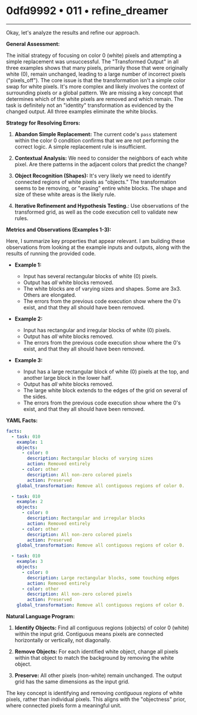 # 0dfd9992 • 011 • refine_dreamer

---
Okay, let's analyze the results and refine our approach.

**General Assessment:**

The initial strategy of focusing on color 0 (white) pixels and attempting a simple replacement was unsuccessful. The "Transformed Output" in all three examples shows that many pixels, primarily those that were originally white (0), remain unchanged, leading to a large number of incorrect pixels ("pixels_off").  The core issue is that the transformation isn't a simple color swap for white pixels. It's more complex and likely involves the context of surrounding pixels or a global pattern. We are missing a key concept that determines which of the white pixels are removed and which remain. The task is definitely not an "identity" transformation as evidenced by the changed output. All three examples eliminate the white blocks.

**Strategy for Resolving Errors:**

1.  **Abandon Simple Replacement:** The current code's `pass` statement within the color 0 condition confirms that we are not performing the correct logic. A simple replacement rule is insufficient.

2.  **Contextual Analysis:** We need to consider the neighbors of each white pixel. Are there patterns in the adjacent colors that predict the change?

3.  **Object Recognition (Shapes):** It's very likely we need to identify connected regions of white pixels as "objects." The transformation seems to be removing, or "erasing" entire white blocks. The shape and size of these white areas is the likely rule.

4. **Iterative Refinement and Hypothesis Testing.**: Use observations of the transformed grid, as well as the code execution cell to validate new rules.

**Metrics and Observations (Examples 1-3):**

Here, I summarize key properties that appear relevant. I am building these observations from looking at the example inputs and outputs, along with the results of running the provided code.

*   **Example 1:**
    *   Input has several rectangular blocks of white (0) pixels.
    *   Output has *all* white blocks removed.
    *   The white blocks are of varying sizes and shapes. Some are 3x3. Others are elongated.
    * The errors from the previous code execution show where the 0's exist, and that they all should have been removed.

*   **Example 2:**
    *   Input has rectangular and irregular blocks of white (0) pixels.
    *   Output has *all* white blocks removed.
    *    The errors from the previous code execution show where the 0's exist, and that they all should have been removed.

*   **Example 3:**
    *   Input has a large rectangular block of white (0) pixels at the top, and another large block in the lower half.
    *   Output has *all* white blocks removed.
    *   The large white block extends to the edges of the grid on several of the sides.
    * The errors from the previous code execution show where the 0's exist, and that they all should have been removed.

**YAML Facts:**

```yaml
facts:
  - task: 010
    example: 1
    objects:
      - color: 0
        description: Rectangular blocks of varying sizes
        action: Removed entirely
      - color: other
        description: All non-zero colored pixels
        action: Preserved
    global_transformation: Remove all contiguous regions of color 0.

  - task: 010
    example: 2
    objects:
      - color: 0
        description: Rectangular and irregular blocks
        action: Removed entirely
      - color: other
        description: All non-zero colored pixels
        action: Preserved
    global_transformation: Remove all contiguous regions of color 0.

  - task: 010
    example: 3
    objects:
      - color: 0
        description: Large rectangular blocks, some touching edges
        action: Removed entirely
      - color: other
        description: All non-zero colored pixels
        action: Preserved
    global_transformation: Remove all contiguous regions of color 0.
```

**Natural Language Program:**

1.  **Identify Objects:** Find all contiguous regions (objects) of color 0 (white) within the input grid. Contiguous means pixels are connected horizontally or vertically, not diagonally.

2.  **Remove Objects:**  For each identified white object, change all pixels within that object to match the background by removing the white object.

3. **Preserve:** All other pixels (non-white) remain unchanged. The output grid has the same dimensions as the input grid.

The key concept is identifying and removing *contiguous regions* of white pixels, rather than individual pixels. This aligns with the "objectness" prior, where connected pixels form a meaningful unit.

